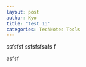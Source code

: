 ```yaml
---
layout: post
author: Kyo
title: "test 11"
categories: TechNotes Tools
---
```


ssfsfsf
ssfsfsfsafs
f

asfsf
